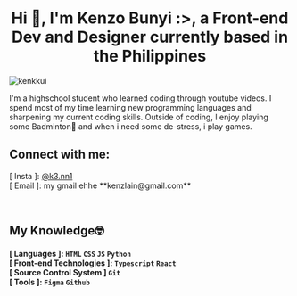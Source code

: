 <h1 align="center">Hi 👋, I'm Kenzo Bunyi :>, a Front-end Dev and Designer currently based in the Philippines</h1>
<p align="left"> <img src="https://komarev.com/ghpvc/?username=kenkkui&label=Profile%20views&color=e7b8ea&style=flat" alt="kenkkui" /> </p>
<p>I'm a highschool student who learned coding through youtube videos. I spend most of my time learning new programming languages and sharpening my current coding skills. Outside of coding, I enjoy playing some Badminton🏸 and when i need some de-stress, i play games.</p>

<h2 align="left">Connect with me:</h2>
<p align="left">
  [ Insta ]: <a href="https://www.instagram.com/k3.nn1/">@k3.nn1</a><br />
  [ Email ]: my gmail ehhe **kenzlain@gmail.com**
</p>
<br />

<h2 align="left" font-family="Consolas, monospace">My Knowledge🤓</h2>
<h4>
  
  [ Languages ]: ` HTML ` ` CSS ` ` JS ` ` Python ` <br />
  [ Front-end Technologies ]: ` Typescript ` ` React ` <br />
  [ Source Control System ] ` Git ` <br />
  [ Tools ]: ` Figma ` ` Github ` <br />
</h4>
  


